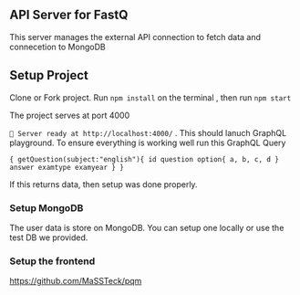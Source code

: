 ## API Server for FastQ
This server manages the external API connection to fetch data and connecetion to MongoDB

## Setup Project
Clone or Fork project. Run `npm install` on the terminal , then run `npm start`

The project serves at port 4000

`🚀 Server ready at http://localhost:4000/` . This should lanuch GraphQL playground. To ensure everything is working  well run this GraphQL Query 

`{
  getQuestion(subject:"english"){
    id
    question
    option{
      a,
      b,
      c,
      d
    }
    answer
    examtype
    examyear
  }
}`

If this returns data, then setup was done properly.

### Setup MongoDB
The user data is store on MongoDB. You can setup one locally or use the test DB we provided.

### Setup the frontend
https://github.com/MaSSTeck/pqm


